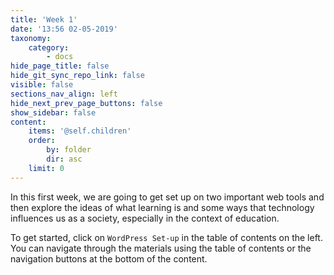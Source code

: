 ```yaml
---
title: 'Week 1'
date: '13:56 02-05-2019'
taxonomy:
    category:
        - docs
hide_page_title: false
hide_git_sync_repo_link: false
visible: false
sections_nav_align: left
hide_next_prev_page_buttons: false
show_sidebar: false
content:
    items: '@self.children'
    order:
        by: folder
        dir: asc
    limit: 0  
---
```


In this first week, we are going to get set up on two important web tools and then explore the ideas of what learning is and some ways that technology influences us as a society, especially in the context of education.

To get started, click on `WordPress Set-up` in the table of contents on the left. You can navigate through the materials using the table of contents or the navigation buttons at the bottom of the content.
